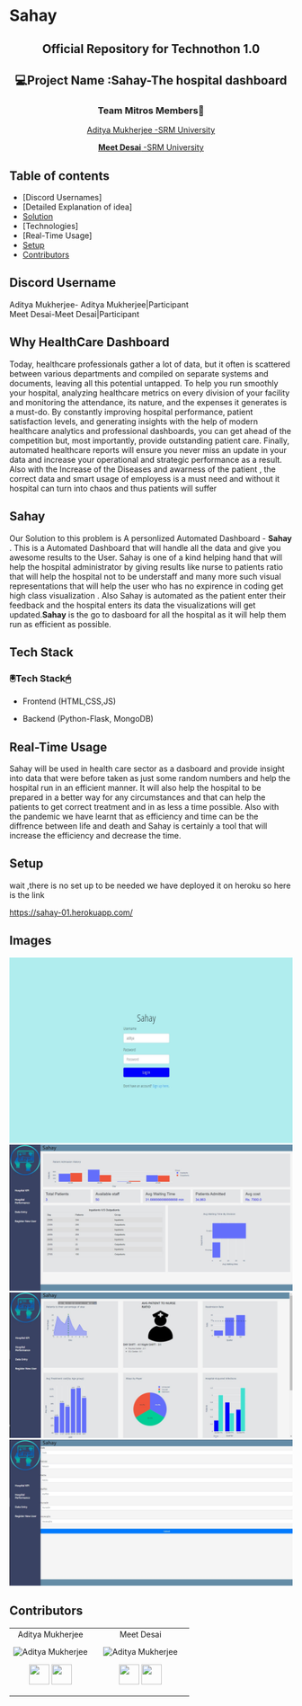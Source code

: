 # Sahay
<div align='center'>
  <h2>Official Repository for Technothon 1.0</h2>
  </div>
  <div align="center">
  <h2>💻Project Name :Sahay-The hospital dashboard</h2>
  <h2Theme :Healthcare🩹</h2>
  <h3>Team Mitros Members🤝</h3>
  <a href="https://github.com/asityamukherjee42"> Aditya Mukherjee -SRM University </a>
  
  <a href="https://github.com/MEETDESAI2509"> **Meet Desai** -SRM University</a>
</div>

## Table of contents
* [Discord Usernames]
* [Detailed Explanation of idea]
* [Solution](#Sahay)
* [Technologies]
* [Real-Time Usage]
* [Setup](#Setup)
* [Contributors](#Contributors)


## Discord Username
Aditya Mukherjee- Aditya Mukherjee|Participant<br>
Meet Desai-Meet Desai|Participant

## Why  HealthCare Dashboard
Today, healthcare professionals gather a lot of data, but it often is scattered between various departments and compiled on separate systems and documents, leaving all this potential untapped. To help you run smoothly your hospital, analyzing healthcare metrics on every division of your facility and monitoring the attendance, its nature, and the expenses it generates is a must-do. By constantly improving hospital performance, patient satisfaction levels, and generating insights with the help of modern healthcare analytics and professional dashboards, you can get ahead of the competition but, most importantly, provide outstanding patient care. Finally, automated healthcare reports will ensure you never miss an update in your data and increase your operational and strategic performance as a result.
Also with the Increase of the Diseases and awarness of the patient , the correct data and smart usage of employess is a must need and without it hospital can turn into chaos and thus patients will suffer

## Sahay
Our Solution to this problem is A personlized Automated Dashboard - **Sahay** . This is a Automated Dashboard that will handle all the data and give you awesome results to the User. Sahay is one of a kind helping hand that will help the hospital administrator by giving results like nurse to patients ratio that will help the hospital not to be understaff and many more such visual representations that will help the user who has no expirence in coding get high class visualization . Also Sahay is  automated as the patient enter their feedback and the hospital enters its data the visualizations will get updated.**Sahay** is the go to dasboard for all the hospital as it will help them run as efficient as possible.

## Tech Stack
 <h3> 🖲️Tech Stack🖱</h3>
 
 * Frontend (HTML,CSS,JS)
 
 * Backend (Python-Flask, MongoDB)
 
 ## Real-Time Usage
Sahay will be used in health care sector as a dasboard and provide insight into data that were before taken as just some random numbers and help the hospital run in an efficient manner. It will also help the hospital to be prepared in a better way for any circumstances and that can help the patients to get correct treatment and in as less a time possible. Also with the pandemic we have learnt that as efficiency and time can be the diffrence between life and death and Sahay is certainly a tool that will increase the efficiency and decrease the time.

## Setup
wait ,there is no set up to be needed we have deployed it on heroku so here is the link

https://sahay-01.herokuapp.com/

 ## Images
 <img src="/static/img/1.jpg">
 <img src="/static/img/2.jpg">
 <img src="/static/img/3.jpg">
 <img src="/static/img/4.jpg">


 ## Contributors

<table>
<tr align="center">


<td>
Aditya Mukherjee

<p align="center">
<img src = "https://avatars.githubusercontent.com/adityamukherjee42"  height="120" alt="Aditya Mukherjee">
</p>
<p align="center">
<a href = "https://github.com/adityamukherjee42"><img src = "http://www.iconninja.com/files/241/825/211/round-collaboration-social-github-code-circle-network-icon.svg" width="36" height = "36"/></a>
<a href = "https://www.linkedin.com/in/aditya-mukherjee-817a17190/">
<img src = "http://www.iconninja.com/files/863/607/751/network-linkedin-social-connection-circular-circle-media-icon.svg" width="36" height="36"/>
</a>
</p>
</td>


<td>
<td>
Meet Desai

<p align="center">
<img src = "https://avatars.githubusercontent.com/MEETDESAI2509"  height="120" alt="Aditya Mukherjee">
</p>
<p align="center">
<a href = "https://github.com/MEETDESAI2509"><img src = "http://www.iconninja.com/files/241/825/211/round-collaboration-social-github-code-circle-network-icon.svg" width="36" height = "36"/></a>
<a href = "https://www.linkedin.com/in/meet-desai-86053918b/">
<img src = "http://www.iconninja.com/files/863/607/751/network-linkedin-social-connection-circular-circle-media-icon.svg" width="36" height="36"/>
</a>
</p>
</td>


<td>

  </table>
</tr>
  </table>

 
 

